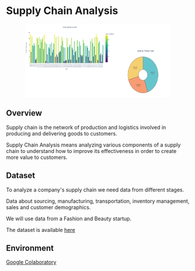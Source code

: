 # Supply Chain Analysis

<p align="center">
  <img src="files/logo.png" alt="Supply Chain Custom Image" width="400" height="200" />
</p>

## Overview

Supply chain is the network of production and logistics involved in producing and delivering goods to customers.

Supply Chain Analysis means analyzing various components of a supply chain to understand how to improve its effectiveness in order to create more value to customers.

## Dataset

To analyze a company's supply chain we need data from different stages.

Data about sourcing, manufacturing, transportation, inventory management, sales and customer demographics.

We will use data from a Fashion and Beauty startup.

The dataset is available [here](https://www.kaggle.com/datasets/amirmotefaker/supply-chain-dataset/data)

## Environment

[Google Colaboratory](https://colab.research.google.com/)